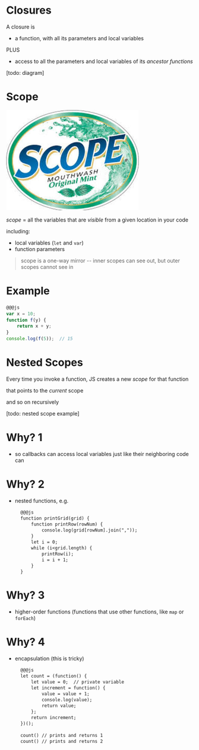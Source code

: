 # Closures

A closure is

* a function, with all its parameters and local variables

PLUS

* access to all the parameters and local variables of its *ancestor functions*

[todo: diagram]

# Scope

![scope](scope.jpg)

*scope* = all the variables that are *visible* from a given location in your code

including:

  * local variables (`let` and `var`)
  * function parameters

> scope is a one-way mirror -- inner scopes can see out, but outer scopes cannot see in

# Example

```js
@@@js
var x = 10;
function f(y) {
    return x + y;
}
console.log(f(5));  // 15
```

# Nested Scopes

Every time you invoke a function, JS creates a new *scope* for that function

that points to the *current* scope

and so on recursively

[todo: nested scope example]


# Why? 1

* so callbacks can access local variables just like their neighboring code can

# Why? 2

* nested functions, e.g.

        @@@js
        function printGrid(grid) {
            function printRow(rowNum) {
                console.log(grid[rowNum].join(","));
            }
            let i = 0;
            while (i<grid.length) {
                printRow(i);
                i = i + 1;
            }
        }

# Why? 3

* higher-order functions (functions that use other functions, like `map` or `forEach`)

# Why? 4

* encapsulation (this is tricky)

        @@@js
        let count = (function() {
            let value = 0;  // private variable
            let increment = function() {
                value = value + 1;
                console.log(value);
                return value;
            };
            return increment;
        })();

        count() // prints and returns 1
        count() // prints and returns 2
        
